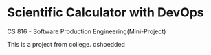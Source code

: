 # Scientific Calculator with DevOps
CS 816 - Software Production Engineering(Mini-Project)


This is a project from college. dshoedded


